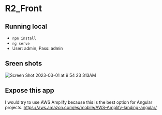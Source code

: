 # R2_Front

## Running local
* `npm install`
* `ng serve`
* User: admin, Pass: admin

## Sreen shots

![Screen Shot 2023-03-01 at 9 54 23 313AM](https://user-images.githubusercontent.com/16843197/222176016-5d8cdd7e-f6be-490a-8d7c-48e66a4a509e.png)

## Expose this app

I would try to use AWS Amplify because this is the best option for Angular projects. https://aws.amazon.com/es/mobile/AWS-Amplify-landing-angular/
